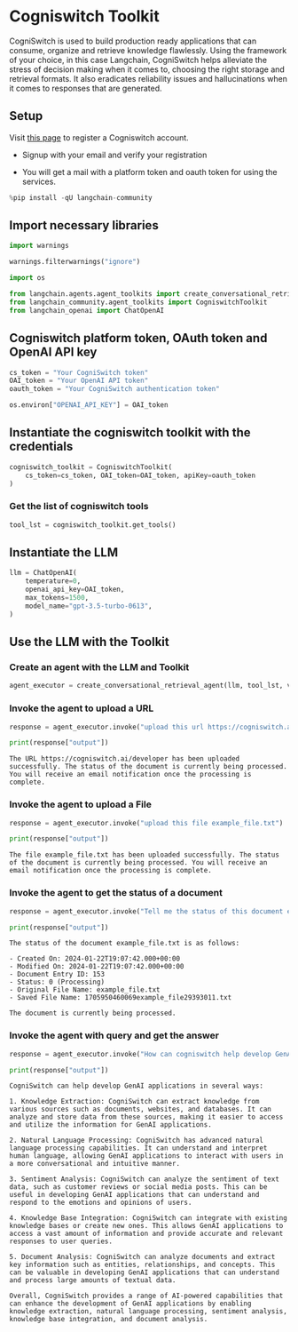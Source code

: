 # Cogniswitch Toolkit

CogniSwitch is used to build production ready applications that can consume, organize and retrieve knowledge flawlessly. Using the framework of your choice, in this case Langchain, CogniSwitch helps alleviate the stress of decision making when it comes to, choosing the right storage and retrieval formats. It also eradicates reliability issues and hallucinations when it comes to responses that are generated. 

## Setup

Visit [this page](https://www.cogniswitch.ai/developer?utm_source=langchain&utm_medium=langchainbuild&utm_id=dev) to register a Cogniswitch account.

- Signup with your email and verify your registration 

- You will get a mail with a platform token and oauth token for using the services.



```python
%pip install -qU langchain-community
```

## Import necessary libraries


```python
import warnings

warnings.filterwarnings("ignore")

import os

from langchain.agents.agent_toolkits import create_conversational_retrieval_agent
from langchain_community.agent_toolkits import CogniswitchToolkit
from langchain_openai import ChatOpenAI
```

## Cogniswitch platform token, OAuth token and OpenAI API key


```python
cs_token = "Your CogniSwitch token"
OAI_token = "Your OpenAI API token"
oauth_token = "Your CogniSwitch authentication token"

os.environ["OPENAI_API_KEY"] = OAI_token
```

## Instantiate the cogniswitch toolkit with the credentials


```python
cogniswitch_toolkit = CogniswitchToolkit(
    cs_token=cs_token, OAI_token=OAI_token, apiKey=oauth_token
)
```

### Get the list of cogniswitch tools


```python
tool_lst = cogniswitch_toolkit.get_tools()
```

## Instantiate the LLM


```python
llm = ChatOpenAI(
    temperature=0,
    openai_api_key=OAI_token,
    max_tokens=1500,
    model_name="gpt-3.5-turbo-0613",
)
```

## Use the LLM with the Toolkit

### Create an agent with the LLM and Toolkit


```python
agent_executor = create_conversational_retrieval_agent(llm, tool_lst, verbose=False)
```

### Invoke the agent to upload a URL


```python
response = agent_executor.invoke("upload this url https://cogniswitch.ai/developer")

print(response["output"])
```
```output
The URL https://cogniswitch.ai/developer has been uploaded successfully. The status of the document is currently being processed. You will receive an email notification once the processing is complete.
```
### Invoke the agent to upload a File


```python
response = agent_executor.invoke("upload this file example_file.txt")

print(response["output"])
```
```output
The file example_file.txt has been uploaded successfully. The status of the document is currently being processed. You will receive an email notification once the processing is complete.
```
### Invoke the agent to get the status of a document


```python
response = agent_executor.invoke("Tell me the status of this document example_file.txt")

print(response["output"])
```
```output
The status of the document example_file.txt is as follows:

- Created On: 2024-01-22T19:07:42.000+00:00
- Modified On: 2024-01-22T19:07:42.000+00:00
- Document Entry ID: 153
- Status: 0 (Processing)
- Original File Name: example_file.txt
- Saved File Name: 1705950460069example_file29393011.txt

The document is currently being processed.
```
### Invoke the agent with query and get the answer


```python
response = agent_executor.invoke("How can cogniswitch help develop GenAI applications?")

print(response["output"])
```
```output
CogniSwitch can help develop GenAI applications in several ways:

1. Knowledge Extraction: CogniSwitch can extract knowledge from various sources such as documents, websites, and databases. It can analyze and store data from these sources, making it easier to access and utilize the information for GenAI applications.

2. Natural Language Processing: CogniSwitch has advanced natural language processing capabilities. It can understand and interpret human language, allowing GenAI applications to interact with users in a more conversational and intuitive manner.

3. Sentiment Analysis: CogniSwitch can analyze the sentiment of text data, such as customer reviews or social media posts. This can be useful in developing GenAI applications that can understand and respond to the emotions and opinions of users.

4. Knowledge Base Integration: CogniSwitch can integrate with existing knowledge bases or create new ones. This allows GenAI applications to access a vast amount of information and provide accurate and relevant responses to user queries.

5. Document Analysis: CogniSwitch can analyze documents and extract key information such as entities, relationships, and concepts. This can be valuable in developing GenAI applications that can understand and process large amounts of textual data.

Overall, CogniSwitch provides a range of AI-powered capabilities that can enhance the development of GenAI applications by enabling knowledge extraction, natural language processing, sentiment analysis, knowledge base integration, and document analysis.
```
